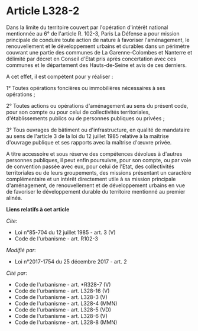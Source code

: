 # Article L328-2

Dans la limite du territoire couvert par l'opération d'intérêt national mentionnée au 6° de l'article R. 102-3, Paris La
Défense a pour mission principale de conduire toute action de nature à favoriser l'aménagement, le renouvellement et le
développement urbains et durables dans un périmètre couvrant une partie des communes de La Garenne-Colombes et Nanterre et
délimité par décret en Conseil d'Etat pris après concertation avec ces communes et le département des Hauts-de-Seine et avis
de ces derniers. 

A cet effet, il est compétent pour y réaliser : 

1° Toutes opérations foncières ou immobilières nécessaires à ses opérations ; 

2° Toutes actions ou opérations d'aménagement au sens du présent code, pour son compte ou pour celui de collectivités
territoriales, d'établissements publics ou de personnes publiques ou privées ; 

3° Tous ouvrages de bâtiment ou d'infrastructure, en qualité de mandataire au sens de l'article 3 de la loi du 12 juillet
1985 relative à la maîtrise d'ouvrage publique et ses rapports avec la maîtrise d'œuvre privée. 

A titre accessoire et sous réserve des compétences dévolues à d'autres personnes publiques, il peut enfin poursuivre, pour
son compte, ou par voie de convention passée avec eux, pour celui de l'Etat, des collectivités territoriales ou de leurs
groupements, des missions présentant un caractère complémentaire et un intérêt directement utile à sa mission principale
d'aménagement, de renouvellement et de développement urbains en vue de favoriser le développement durable du territoire
mentionné au premier alinéa.

**Liens relatifs à cet article**

_Cite_:

  - Loi n°85-704 du 12 juillet 1985 - art. 3 (V)
  - Code de l'urbanisme - art. R102-3

_Modifié par_:

  - Loi n°2017-1754 du 25 décembre 2017 - art. 2

_Cité par_:

  - Code de l'urbanisme - art. *R328-7 (V)
  - Code de l'urbanisme - art. L328-16 (V)
  - Code de l'urbanisme - art. L328-3 (V)
  - Code de l'urbanisme - art. L328-4 (MMN)
  - Code de l'urbanisme - art. L328-5 (VD)
  - Code de l'urbanisme - art. L328-6 (V)
  - Code de l'urbanisme - art. L328-8 (MMN)
